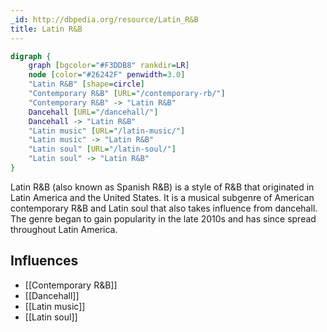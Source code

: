 ```yaml
---
_id: http://dbpedia.org/resource/Latin_R&B
title: Latin R&B
---
```


```dot
digraph {
	graph [bgcolor="#F3DDB8" rankdir=LR]
	node [color="#26242F" penwidth=3.0]
	"Latin R&B" [shape=circle]
	"Contemporary R&B" [URL="/contemporary-rb/"]
	"Contemporary R&B" -> "Latin R&B"
	Dancehall [URL="/dancehall/"]
	Dancehall -> "Latin R&B"
	"Latin music" [URL="/latin-music/"]
	"Latin music" -> "Latin R&B"
	"Latin soul" [URL="/latin-soul/"]
	"Latin soul" -> "Latin R&B"
}
```

Latin R&B (also known as Spanish R&B) is a style of R&B that originated in Latin America and the United States. It is a musical subgenre of American contemporary R&B and Latin soul that also takes influence from dancehall. The genre began to gain popularity in the late 2010s and has since spread throughout Latin America.

## Influences

- [[Contemporary R&B]]
- [[Dancehall]]
- [[Latin music]]
- [[Latin soul]]
